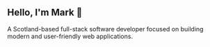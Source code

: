 ## Hello, I'm Mark 👋

A Scotland-based full-stack software developer focused on building modern and user-friendly web applications.
